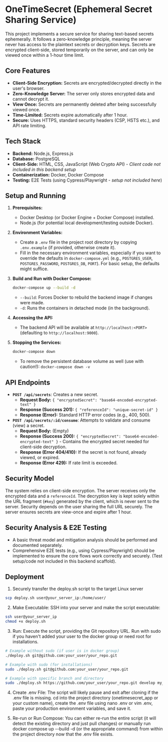 # OneTimeSecret (Ephemeral Secret Sharing Service)

This project implements a secure service for sharing text-based secrets ephemerally. It follows a zero-knowledge principle, meaning the server never has access to the plaintext secrets or decryption keys. Secrets are encrypted client-side, stored temporarily on the server, and can only be viewed once within a 1-hour time limit.

## Core Features

* **Client-Side Encryption:** Secrets are encrypted/decrypted directly in the user's browser.
* **Zero-Knowledge Server:** The server only stores encrypted data and cannot decrypt it.
* **View Once:** Secrets are permanently deleted after being successfully viewed once.
* **Time-Limited:** Secrets expire automatically after 1 hour.
* **Secure:** Uses HTTPS, standard security headers (CSP, HSTS etc.), and API rate limiting.

## Tech Stack

* **Backend:** Node.js, Express.js
* **Database:** PostgreSQL
* **Client-Side:** HTML, CSS, JavaScript (Web Crypto API) - *Client code not included in this backend setup*
* **Containerization:** Docker, Docker Compose
* **Testing:** E2E Tests (using Cypress/Playwright - *setup not included here*)

## Setup and Running

1.  **Prerequisites:**
    * Docker Desktop (or Docker Engine + Docker Compose) installed.
    * Node.js (for potential local development/testing outside Docker).

2.  **Environment Variables:**
    * Create a `.env` file in the project root directory by copying `.env.example` (if provided, otherwise create it).
    * Fill in the necessary environment variables, especially if you want to override the defaults in `docker-compose.yml` (e.g., `POSTGRES_USER`, `POSTGRES_PASSWORD`, `POSTGRES_DB`, `PORT`). For basic setup, the defaults might suffice.

3.  **Build and Run with Docker Compose:**
    ```bash
    docker-compose up --build -d
    ```
    * `--build`: Forces Docker to rebuild the backend image if changes were made.
    * `-d`: Runs the containers in detached mode (in the background).

4.  **Accessing the API:**
    * The backend API will be available at `http://localhost:<PORT>` (defaulting to `http://localhost:9000`).

5.  **Stopping the Services:**
    ```bash
    docker-compose down
    ```
    * To remove the persistent database volume as well (use with caution!): `docker-compose down -v`

## API Endpoints

* **`POST /api/secrets`**: Creates a new secret.
    * **Request Body:** `{ "encryptedSecret": "base64-encoded-encrypted-text" }`
    * **Response (Success 201):** `{ "referenceId": "unique-secret-id" }`
    * **Response (Error):** Standard HTTP error codes (e.g., 400, 500).
* **`POST /api/secrets/:id/consume`**: Attempts to validate and consume (view) a secret.
    * **Request Body:** (Empty)
    * **Response (Success 200):** `{ "encryptedSecret": "base64-encoded-encrypted-text" }` - Contains the encrypted secret needed for client-side decryption.
    * **Response (Error 404/410):** If the secret is not found, already viewed, or expired.
    * **Response (Error 429):** If rate limit is exceeded.

## Security Model

The system relies on client-side encryption. The server receives only the encrypted data and a `referenceId`. The decryption key is kept solely within the URL fragment (`#key`) generated by the client, which is never sent to the server. Security depends on the user sharing the full URL securely. The server ensures secrets are view-once and expire after 1 hour.

## Security Analysis & E2E Testing

* A basic threat model and mitigation analysis should be performed and documented separately.
* Comprehensive E2E tests (e.g., using Cypress/Playwright) should be implemented to ensure the core flows work correctly and securely. (Test setup/code not included in this backend scaffold).


## Deployment

1. Securely transfer the deploy.sh script to the target Linux server
```bash
scp deploy.sh user@your_server_ip:/home/user/
``` 
2. Make Executable: SSH into your server and make the script executable:
```Bash
ssh user@your_server_ip
chmod +x deploy.sh
```
3. Run: Execute the script, providing the Git repository URL. Run with sudo if you haven't added your user to the docker group or need root for installations.
```Bash
# Example without sudo (if user is in docker group)
./deploy.sh git@github.com:your_user/your_repo.git

# Example with sudo (for installations)
sudo ./deploy.sh git@github.com:your_user/your_repo.git

# Example with specific branch and directory
sudo ./deploy.sh https://github.com/your_user/your_repo.git develop my_custom_app_dir
```
4. Create .env File: The script will likely pause and exit after cloning if the .env file is missing. cd into the project directory (onetimesecret_app or your custom name), create the .env file using nano .env or vim .env, paste your production environment variables, and save it.
 
5. Re-run or Run Compose: You can either re-run the entire script (it will detect the existing directory and just pull changes) or manually run docker compose up --build -d (or the appropriate command) from within the project directory now that the .env file exists.